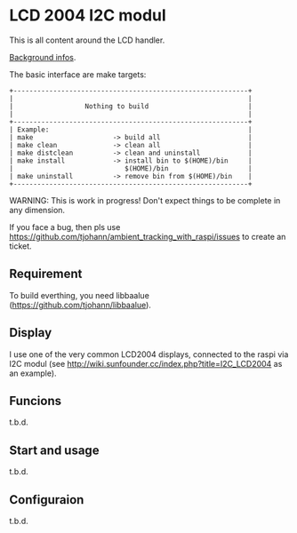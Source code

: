 LCD 2004 I2C modul
==================

This is all content around the LCD handler.

[Background infos](../Documentation/knowledge_base.md).

The basic interface are make targets:

    +-----------------------------------------------------------+
    |                                                           |
    |                  Nothing to build                         |
    |                                                           |
    +-----------------------------------------------------------+
    | Example:                                                  |
    | make                    -> build all                      |
    | make clean              -> clean all                      |
    | make distclean          -> clean and uninstall            |
    | make install            -> install bin to $(HOME)/bin     |
    |                            $(HOME)/bin                    |
    | make uninstall          -> remove bin from $(HOME)/bin    |
    +-----------------------------------------------------------+

WARNING: This is work in progress! Don't expect things to be complete in any dimension.

If you face a bug, then pls use https://github.com/tjohann/ambient_tracking_with_raspi/issues to create an ticket.


Requirement
-----------

To build everthing, you need libbaalue (https://github.com/tjohann/libbaalue).


Display
-------

I use one of the very common LCD2004 displays, connected to the raspi via I2C modul (see http://wiki.sunfounder.cc/index.php?title=I2C_LCD2004 as an example).


Funcions
--------

t.b.d.


Start and usage
---------------

t.b.d.


Configuraion
------------

t.b.d.
